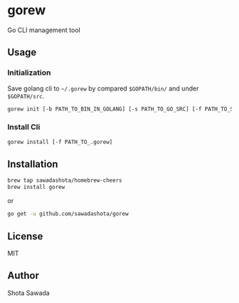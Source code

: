 gorew
===
 
Go CLI management tool


Usage
---

### Initialization

Save golang cli to `~/.gorew` by compared `$GOPATH/bin/` and under `$GOPATH/src`.

```bash
gorew init [-b PATH_TO_BIN_IN_GOLANG] [-s PATH_TO_GO_SRC] [-f PATH_TO_SAVE_.gorew]
```

### Install Cli

```bash
gorew install [-f PATH_TO_.gorew]
```

Installation
---

```bash
brew tap sawadashota/homebrew-cheers
brew install gorew
```

or

```bash
go get -u github.com/sawadashota/gorew
```

License
---

MIT

Author
---

Shota Sawada